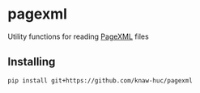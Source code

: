 # pagexml
Utility functions for reading [PageXML](https://www.primaresearch.org/tools/PAGELibraries) files

## Installing

```commandline
pip install git+https://github.com/knaw-huc/pagexml
```
